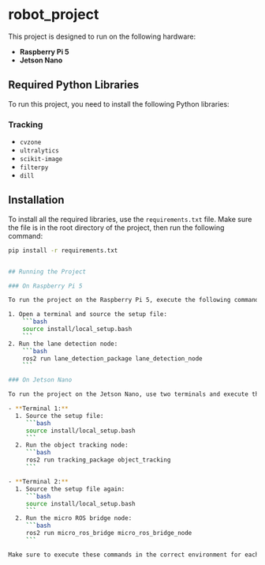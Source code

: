 # robot_project

This project is designed to run on the following hardware:
- **Raspberry Pi 5**
- **Jetson Nano**

## Required Python Libraries

To run this project, you need to install the following Python libraries:

### **Tracking**
- `cvzone`
- `ultralytics`
- `scikit-image`
- `filterpy`
- `dill`

## Installation

To install all the required libraries, use the `requirements.txt` file. Make sure the file is in the root directory of the project, then run the following command:

```bash
pip install -r requirements.txt


## Running the Project

### On Raspberry Pi 5

To run the project on the Raspberry Pi 5, execute the following commands:

1. Open a terminal and source the setup file:
    ```bash
    source install/local_setup.bash
    ```
2. Run the lane detection node:
    ```bash
    ros2 run lane_detection_package lane_detection_node
    ```

### On Jetson Nano

To run the project on the Jetson Nano, use two terminals and execute the following commands:

- **Terminal 1:**
  1. Source the setup file:
     ```bash
     source install/local_setup.bash
     ```
  2. Run the object tracking node:
     ```bash
     ros2 run tracking_package object_tracking
     ```

- **Terminal 2:**
  1. Source the setup file again:
     ```bash
     source install/local_setup.bash
     ```
  2. Run the micro ROS bridge node:
     ```bash
     ros2 run micro_ros_bridge micro_ros_bridge_node
     ```

Make sure to execute these commands in the correct environment for each hardware platform.
